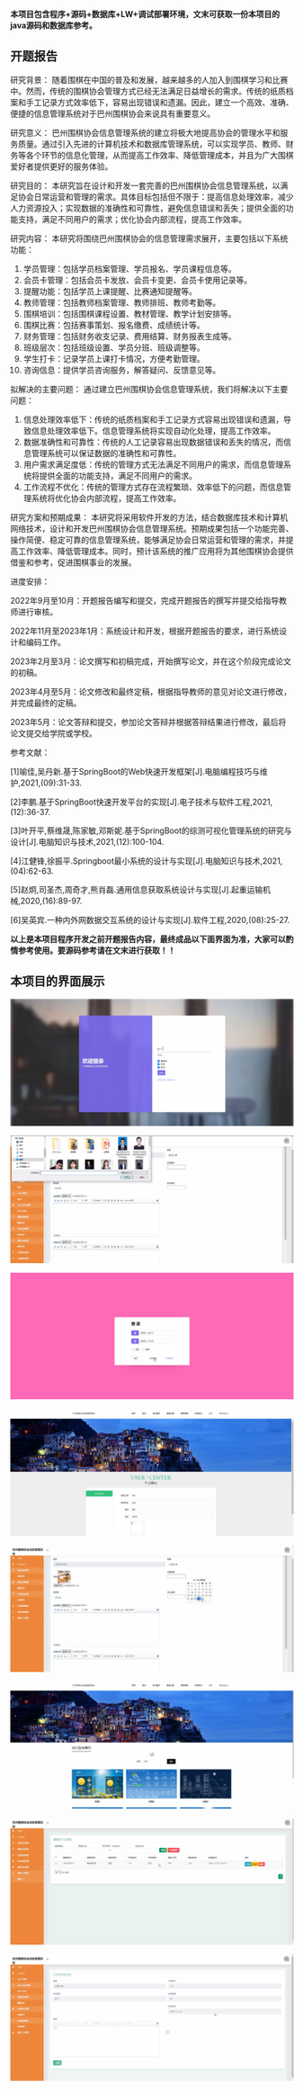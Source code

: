 ****本项目包含程序+源码+数据库+LW+调试部署环境，文末可获取一份本项目的java源码和数据库参考。****

## ******开题报告******

研究背景：
随着围棋在中国的普及和发展，越来越多的人加入到围棋学习和比赛中。然而，传统的围棋协会管理方式已经无法满足日益增长的需求。传统的纸质档案和手工记录方式效率低下，容易出现错误和遗漏。因此，建立一个高效、准确、便捷的信息管理系统对于巴州围棋协会来说具有重要意义。

研究意义：
巴州围棋协会信息管理系统的建立将极大地提高协会的管理水平和服务质量。通过引入先进的计算机技术和数据库管理系统，可以实现学员、教师、财务等各个环节的信息化管理，从而提高工作效率、降低管理成本，并且为广大围棋爱好者提供更好的服务体验。

研究目的：
本研究旨在设计和开发一套完善的巴州围棋协会信息管理系统，以满足协会日常运营和管理的需求。具体目标包括但不限于：提高信息处理效率，减少人力资源投入；实现数据的准确性和可靠性，避免信息错误和丢失；提供全面的功能支持，满足不同用户的需求；优化协会内部流程，提高工作效率。

研究内容： 本研究将围绕巴州围棋协会的信息管理需求展开，主要包括以下系统功能：

  1. 学员管理：包括学员档案管理、学员报名、学员课程信息等。
  2. 会员卡管理：包括会员卡发放、会员卡变更、会员卡使用记录等。
  3. 提醒功能：包括学员上课提醒、比赛通知提醒等。
  4. 教师管理：包括教师档案管理、教师排班、教师考勤等。
  5. 围棋培训：包括围棋课程设置、教材管理、教学计划安排等。
  6. 围棋比赛：包括赛事策划、报名缴费、成绩统计等。
  7. 财务管理：包括财务收支记录、费用结算、财务报表生成等。
  8. 班级层次：包括班级设置、学员分班、班级调整等。
  9. 学生打卡：记录学员上课打卡情况，方便考勤管理。
  10. 咨询信息：提供学员咨询服务，解答疑问、反馈意见等。

拟解决的主要问题： 通过建立巴州围棋协会信息管理系统，我们将解决以下主要问题：

  1. 信息处理效率低下：传统的纸质档案和手工记录方式容易出现错误和遗漏，导致信息处理效率低下。信息管理系统将实现自动化处理，提高工作效率。
  2. 数据准确性和可靠性：传统的人工记录容易出现数据错误和丢失的情况，而信息管理系统可以保证数据的准确性和可靠性。
  3. 用户需求满足度低：传统的管理方式无法满足不同用户的需求，而信息管理系统将提供全面的功能支持，满足不同用户的需求。
  4. 工作流程不优化：传统的管理方式存在流程繁琐、效率低下的问题，而信息管理系统将优化协会内部流程，提高工作效率。

研究方案和预期成果：
本研究将采用软件开发的方法，结合数据库技术和计算机网络技术，设计和开发巴州围棋协会信息管理系统。预期成果包括一个功能完善、操作简便、稳定可靠的信息管理系统，能够满足协会日常运营和管理的需求，并提高工作效率、降低管理成本。同时，预计该系统的推广应用将为其他围棋协会提供借鉴和参考，促进围棋事业的发展。

进度安排：

2022年9月至10月：开题报告编写和提交，完成开题报告的撰写并提交给指导教师进行审核。

2022年11月至2023年1月：系统设计和开发，根据开题报告的要求，进行系统设计和编码工作。

2023年2月至3月：论文撰写和初稿完成，开始撰写论文，并在这个阶段完成论文的初稿。

2023年4月至5月：论文修改和最终定稿，根据指导教师的意见对论文进行修改，并完成最终的定稿。

2023年5月：论文答辩和提交，参加论文答辩并根据答辩结果进行修改，最后将论文提交给学院或学校。

参考文献：

[1]喻佳,吴丹新.基于SpringBoot的Web快速开发框架[J].电脑编程技巧与维护,2021,(09):31-33.

[2]李鹏.基于SpringBoot快速开发平台的实现[J].电子技术与软件工程,2021,(12):36-37.

[3]叶开平,蔡维晟,陈家敏,邓斯妮.基于SpringBoot的综测可视化管理系统的研究与设计[J].电脑知识与技术,2021,(12):100-104.

[4]江健锋,徐振平.Springboot最小系统的设计与实现[J].电脑知识与技术,2021,(04):62-63.

[5]赵炯,司圣杰,周奇才,熊肖磊.通用信息获取系统设计与实现[J].起重运输机械,2020,(16):89-97.

[6]吴英宾.一种内外网数据交互系统的设计与实现[J].软件工程,2020,(08):25-27.

****以上是本项目程序开发之前开题报告内容，最终成品以下面界面为准，大家可以酌情参考使用。要源码参考请在文末进行获取！！****

## ******本项目的界面展示******

![](./res/058287236e3647ec82dc47f32dabe57a.png)

![](./res/49b7d1540df64b52908574d49ec8ca1e.png)

![](./res/e1e904f7ace0447a928ef9bd03f0bcb3.png)

![](./res/b54eafee88964826a3ddfe1f7b81fecd.png)

![](./res/cb065cc890244a6ba67d6254f65d83ea.png)

![](./res/d748a9f9ef59457f8b2328cc9a7fbc3d.png)

![](./res/f47db08061684d7289649bfeecdbbcf6.png)

![](./res/3bb39f0bfae545a6a842e6878b97d751.png)


